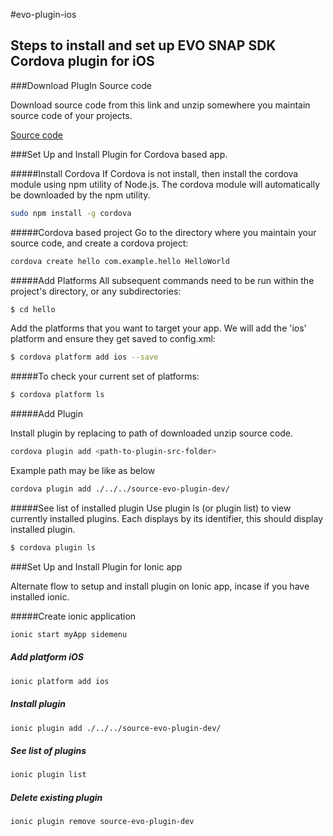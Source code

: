 #evo-plugin-ios

## Steps to install and set up EVO SNAP SDK Cordova plugin for iOS

###Download PlugIn Source code

Download source code from this link and unzip somewhere you maintain source code of your projects.

[Source code](https://drive.google.com/open?id=0B7Pg8CqDFMwLSkRkNTE5Ujd4TTQ)

###Set Up and Install Plugin for Cordova based app.

#####Install Cordova
If Cordova is not install, then install the cordova module using npm utility of Node.js. The cordova module will automatically be downloaded by the npm utility.

```bash
sudo npm install -g cordova
```

#####Cordova based project
Go to the directory where you maintain your source code, and create a cordova project:

```bash
cordova create hello com.example.hello HelloWorld
```

#####Add Platforms
All subsequent commands need to be run within the project's directory, or any subdirectories:

```bash
$ cd hello
```

Add the platforms that you want to target your app. We will add the 'ios' platform and ensure they get saved to config.xml:

```bash
$ cordova platform add ios --save
```

#####To check your current set of platforms:

```bash
$ cordova platform ls
```


#####Add Plugin

Install plugin by replacing <path-to-plugin-src-folder> to path of downloaded unzip source code.

```bash
cordova plugin add <path-to-plugin-src-folder>
```

Example path may be like as below 

```bash
cordova plugin add ./../../source-evo-plugin-dev/
```


#####See list of installed plugin
Use plugin ls (or plugin list) to view currently installed plugins. Each displays by its identifier, this should display installed plugin.

```bash
$ cordova plugin ls
```

###Set Up and Install Plugin for Ionic app

Alternate flow to setup and install plugin on Ionic app, incase if you have installed ionic.

#####Create ionic application 

```bash
ionic start myApp sidemenu
```

##### Add platform iOS
```bash
ionic platform add ios
```

##### Install plugin 
```bash
ionic plugin add ./../../source-evo-plugin-dev/
```

##### See list of plugins
```bash
ionic plugin list
```

##### Delete existing plugin
```bash
ionic plugin remove source-evo-plugin-dev
```

